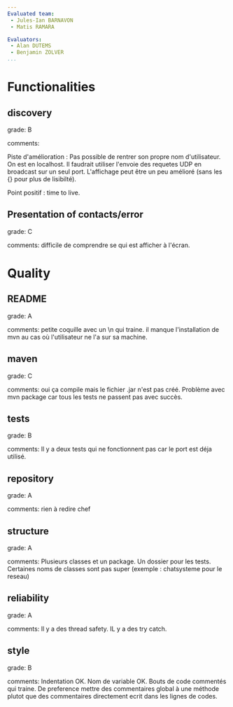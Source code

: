 ```yaml
---
Evaluated team:
 - Jules-Ian BARNAVON
 - Matis RAMARA

Evaluators: 
 - Alan DUTEMS
 - Benjamin ZOLVER
...
```


# Functionalities
  
## discovery
<!-- Connection and contact discovery phase -->
grade: B

comments:

Piste d'amélioration : Pas possible de rentrer son propre nom d'utilisateur. On est en localhost. Il faudrait utiliser l'envoie des requetes UDP en broadcast sur un seul port. L'affichage peut être un peu amélioré (sans les {} pour plus de lisibilté). 

Point positif : time to live. 

## Presentation of contacts/error 
<!-- How readable and user friendly is the presented output. -->
grade: C

comments: difficile de comprendre se qui est afficher à l'écran.  



# Quality

## README
<!-- Presence and completeness of the README -->
grade: A

comments: petite coquille avec un \n qui traine. il manque l'installation de mvn au cas où l'utilisateur ne l'a sur sa machine. 


## maven
<!-- Does the project compiles and run based on the `pom.xml` file only. -->
grade: C

comments: oui ça compile mais le fichier .jar n'est pas créé. Problème avec mvn package car tous les tests ne passent pas avec succès. 


## tests
<!-- Proportion of the code covered by the tests. Are the tests sensible, correct and well organized -->
grade: B

comments: Il y a deux tests qui ne fonctionnent pas car le port est déja utilisé.


## repository
<!-- Structure of the git repository (directories, gitignore, presence of undesired files) -->
grade: A

comments: rien à redire chef


## structure
<!-- Structure of the code into sensible and independent packages -->
grade: A

comments: Plusieurs classes et un package. Un dossier pour les tests. Certaines noms de classes sont pas super (exemple : chatsysteme pour le reseau)


## reliability
<!-- Thread safety and error handling -->
grade: A

comments: Il y a des thread safety. IL y a des try catch. 


## style
<!-- Variable naming, indentation, comments, ... -->
grade: B

comments: Indentation OK. Nom de variable OK. Bouts de code commentés qui traine. De preference mettre des commentaires global à une méthode plutot que des commentaires directement ecrit dans les lignes de codes. 

